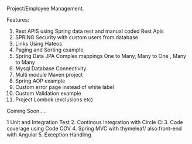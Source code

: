 Project/Employee Management.

Features:

1. Rest APIS using Spring data rest and manual coded Rest Apis
2. SPRING Security with custom users from database
3. Links Using Hateos
4. Paging and Sorting example
5. Spring Data JPA Complex mappings One to Many, Many to One , Many to Many
6. Mysql Database Connectivity
7. Multi module Maven project
8. Spring AOP example
9. Custom error page instead of white label
10. Custom Validation example
11. Project Lombok (exclusions etc)

Coming Soon.....

1  Unit and Integration Test
2. Continous Integration with Circle CI
3. Code coverage using Code COV
4. Spring MVC with thymeleaf/ also front-end with Angular
5. Exception Handling 

